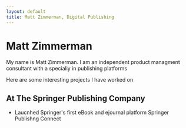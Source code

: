 ```yaml
---
layout: default
title: Matt Zimmerman, Digital Publishing
---
```

# Matt Zimmerman

My name is Matt Zimmerman. I am an independent product managment consultant with a specialiy in publishing platforms

Here are some interesting projects I have worked on
## At The Springer Publishing Company

- Laucnhed Springer's first eBook and ejournal platform Springer Publishng Connect
